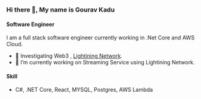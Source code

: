 ### Hi there 👋, My name is Gourav Kadu

#### Software Engineer

I am a full stack software engineer currently working in .Net Core and AWS Cloud.

- 🔭 Investigating Web3 , [Lightining Network](https://lightning.network/).
- 🌱 I’m currently working on Streaming Service using Lightining Network.


#### Skill
- C#, .NET Core, React, MYSQL, Postgres, AWS Lambda
  
<!--
**gouravmpk/gouravmpk** is a ✨ _special_ ✨ repository because its `README.md` (this file) appears on your GitHub profile.

Here are some ideas to get you started:

- 🔭 I’m currently working on ...
- 🌱 I’m currently learning ...
- 👯 I’m looking to collaborate on ...
- 🤔 I’m looking for help with ...
- 💬 Ask me about ...
- 📫 How to reach me: ...
- 😄 Pronouns: ...
- ⚡ Fun fact: ...
-->
